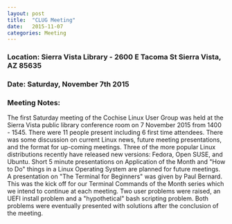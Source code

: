 ```yaml
---
layout: post
title:  "CLUG Meeting"
date:   2015-11-07
categories: Meeting
---
```

### Location: Sierra Vista Library - 2600 E Tacoma St Sierra Vista, AZ 85635
 
### Date: Saturday, November 7th 2015

### Meeting Notes:

The first Saturday meeting of the Cochise Linux User Group was held at the Sierra Vista public library conference room on 7 November 2015 from 1400 - 1545.  There were 11 people present including 6 first time attendees.  There was some discussion on current Linux news, future meeting presentations, and the format for up-coming meetings.  Three of the more popular Linux distributions recently have released new versions: Fedora, Open SUSE, and Ubuntu. Short 5 minute presentations on Application of the Month and "How to Do" things in a Linux Operating System are planned for future meetings.  A presentation on "The Terminal for Beginners" was given by Paul Bernard.  This was the kick off for our Terminal Commands of the Month series which we intend to continue at each meeting.  Two user problems were raised, an UEFI install problem and a "hypothetical" bash scripting problem.  Both problems were eventually presented with solutions after the conclusion of the meeting.
